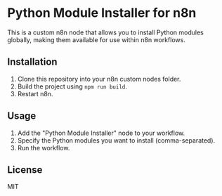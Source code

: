 # Python Module Installer for n8n

This is a custom n8n node that allows you to install Python modules globally, making them available for use within n8n workflows.

## Installation

1. Clone this repository into your n8n custom nodes folder.
2. Build the project using `npm run build`.
3. Restart n8n.

## Usage

1. Add the "Python Module Installer" node to your workflow.
2. Specify the Python modules you want to install (comma-separated).
3. Run the workflow.

## License

MIT
